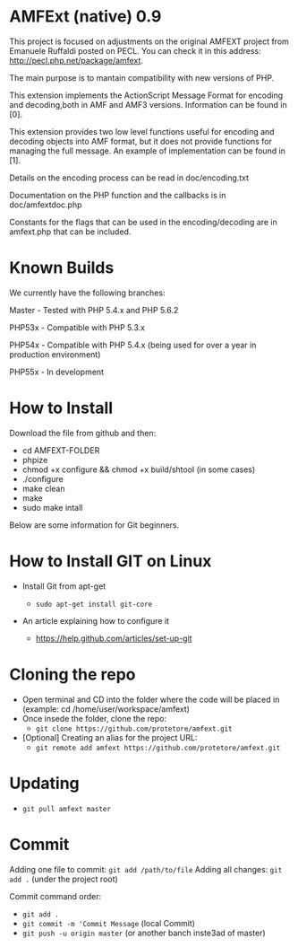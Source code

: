 AMFExt (native) 0.9
===============

This project is focused on adjustments on the original AMFEXT project from Emanuele Ruffaldi posted on PECL. You can check it in this address: http://pecl.php.net/package/amfext.

The main purpose is to mantain compatibility with new versions of PHP.

This extension implements the ActionScript Message Format 
for encoding and decoding,both in AMF and AMF3 versions.
Information can be found in [0].

This extension provides two low level functions useful for
encoding and decoding objects into AMF format, but it does
not provide functions for managing the full message. An
example of implementation can be found in [1].

Details on the encoding process can be read in doc/encoding.txt

Documentation on the PHP function and the callbacks is in doc/amfextdoc.php

Constants for the flags that can be used in the encoding/decoding are in amfext.php
that can be included.


Known Builds
===============

We currently have the following branches:

Master - Tested with PHP 5.4.x and PHP 5.6.2

PHP53x - Compatible with PHP 5.3.x 

PHP54x - Compatible with PHP 5.4.x (being used for over a year in production environment)

PHP55x - In development


How to Install
===============

Download the file from github and then:

* cd AMFEXT-FOLDER
* phpize
* chmod +x configure && chmod +x build/shtool (in some cases)
* ./configure
* make clean
* make
* sudo make intall


Below are some information for Git beginners.



How to Install GIT on Linux
===============

* Install Git from apt-get
    * `sudo apt-get install git-core`

* An article explaining how to configure it
    * https://help.github.com/articles/set-up-git

Cloning the repo
===============

* Open terminal and CD into the folder where the code will be placed in (example: cd /home/user/workspace/amfext)
* Once insede the folder, clone the repo:
    * `git clone https://github.com/protetore/amfext.git`
* [Optional] Creating an alias for the project URL:
    * `git remote add amfext https://github.com/protetore/amfext.git`

Updating
===============

* `git pull amfext master`

Commit
===============

Adding one file to commit: `git add /path/to/file`
Adding all changes: `git add .` (under the project root)

Commit command order:

* `git add .` 
* `git commit -m 'Commit Message` (local Commit) 
* `git push -u origin master` (or another banch inste3ad of master)
